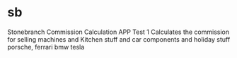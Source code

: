 # sb
Stonebranch Commission Calculation APP
Test 1
Calculates the commission for selling machines
and Kitchen stuff
and car components
and holiday stuff
porsche, ferrari
bmw
tesla
